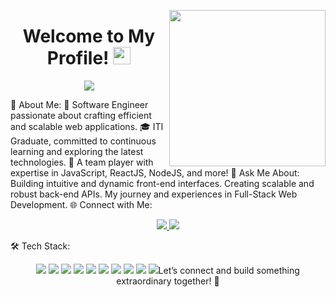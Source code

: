 <img width="250" align="right" src="https://c.tenor.com/_DOBjnGspYAAAAAM/code-coding.gif"> <h1 align="center"> Welcome to My  Profile! <img src="https://media.giphy.com/media/hvRJCLFzcasrR4ia7z/giphy.gif" width="28"> </h1> <p align="center"> <a href="https://github.com/DenverCoder1/readme-typing-svg"> <img src="https://readme-typing-svg.herokuapp.com/?lines=Full-stack%20Web%20Developer;Innovative%20Problem-Solver;Always%20Learning%20New%20Things;Let%27s%20Build%20Something%20Great!&font=Fira%20Code&center=true&width=700&height=45&color=F75C7E&vCenter=true&size=22"> </a> </p>
🚀 About Me:
🏢 Software Engineer passionate about crafting efficient and scalable web applications.
🎓 ITI Graduate, committed to continuous learning and exploring the latest technologies.
🌟 A team player with expertise in JavaScript, ReactJS, NodeJS, and more!
💬 Ask Me About:
Building intuitive and dynamic front-end interfaces.
Creating scalable and robust back-end APIs.
My journey and experiences in Full-Stack Web Development.
🌐 Connect with Me:
<p align="center"> <a href="https://www.linkedin.com/in/alaaeltayb581" target="_blank"> <img src="https://img.shields.io/badge/-LinkedIn-0077B5?style=for-the-badge&logo=linkedin&logoColor=white"> </a> <a href="https://t.me/AlaaEltayb581" target="_blank"> <img src="https://img.shields.io/badge/-Telegram-0088CC?style=for-the-badge&logo=telegram&logoColor=white"> </a> </p>
🛠️ Tech Stack:
<p align="center"> <img src="https://img.shields.io/badge/-JavaScript-F7DF1E?style=flat-square&logo=javascript&logoColor=black"> <img src="https://img.shields.io/badge/-HTML-E34F26?style=flat-square&logo=html5&logoColor=white"> <img src="https://img.shields.io/badge/-CSS-1572B6?style=flat-square&logo=css3&logoColor=white"> <img src="https://img.shields.io/badge/-React-61DAFB?style=flat-square&logo=react&logoColor=black"> <img src="https://img.shields.io/badge/-Node.js-339933?style=flat-square&logo=node.js&logoColor=white"> <img src="https://img.shields.io/badge/-NestJS-E0234E?style=flat-square&logo=nestjs&logoColor=white"> <img src="https://img.shields.io/badge/-Express.js-000000?style=flat-square&logo=express&logoColor=white"> <img src="https://img.shields.io/badge/-Angular-DD0031?style=flat-square&logo=angular&logoColor=white"> <img src="https://img.shields.io/badge/-MongoDB-47A248?style=flat-square&logo=mongodb&logoColor=white"> <img src="https://img.shields.io/badge/-MySQL-4479A1?style=flat- 
💡 Fun Fact:
🌟 "Coding is not just about writing code; it's about solving real-world problems and creating impactful solutions."

Let’s connect and build something extraordinary together! 🚀
